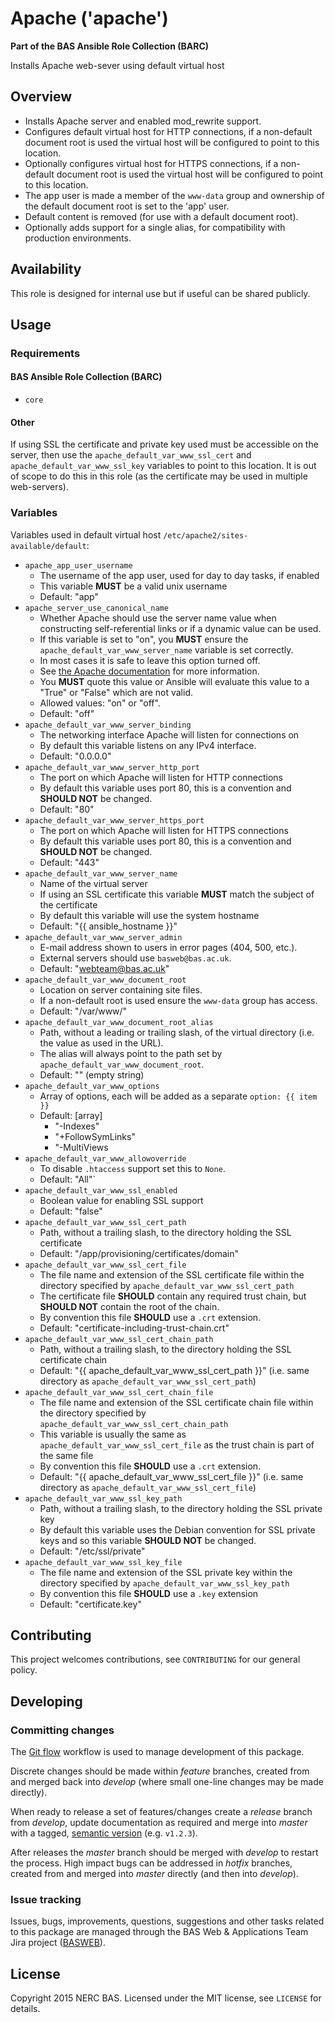 # Apache ('apache')

**Part of the BAS Ansible Role Collection (BARC)**

Installs Apache web-sever using default virtual host

## Overview

* Installs Apache server and enabled mod_rewrite support.
* Configures default virtual host for HTTP connections, if a non-default document root is used the virtual host will be configured to point to this location.
* Optionally configures virtual host for HTTPS connections, if a non-default document root is used the virtual host will be configured to point to this location.
* The app user is made a member of the `www-data` group and ownership of the default document root is set to the 'app' user.
* Default content is removed (for use with a default document root).
* Optionally adds support for a single alias, for compatibility with production environments.

## Availability

This role is designed for internal use but if useful can be shared publicly.

## Usage

### Requirements

#### BAS Ansible Role Collection (BARC)

* `core`

#### Other

If using SSL the certificate and private key used must be accessible on the server, then use the `apache_default_var_www_ssl_cert` and `apache_default_var_www_ssl_key` variables to point to this location. It is out of scope to do this in this role (as the certificate may be used in multiple web-servers).

### Variables

Variables used in default virtual host `/etc/apache2/sites-available/default`:

* `apache_app_user_username`
	* The username of the app user, used for day to day tasks, if enabled
	* This variable **MUST** be a valid unix username
	* Default: "app"
* `apache_server_use_canonical_name`
    * Whether Apache should use the server name value when constructing self-referential links or if a dynamic value can be used.
    * If this variable is set to "on", you **MUST** ensure the `apache_default_var_www_server_name` variable is set correctly. 
    * In most cases it is safe to leave this option turned off.
    * See [the Apache documentation](http://httpd.apache.org/docs/current/mod/core.html#usecanonicalname) for more information.
    * You **MUST** quote this value or Ansible will evaluate this value to a "True" or "False" which are not valid.
    * Allowed values: "on" or "off".
    * Default: "off"
* `apache_default_var_www_server_binding`
    * The networking interface Apache will listen for connections on
    * By default this variable listens on any IPv4 interface.
    * Default: "0.0.0.0"
* `apache_default_var_www_server_http_port`
    * The port on which Apache will listen for HTTP connections
    * By default this variable uses port 80, this is a convention and **SHOULD NOT** be changed.
    * Default: "80"
* `apache_default_var_www_server_https_port`
    * The port on which Apache will listen for HTTPS connections
    * By default this variable uses port 80, this is a convention and **SHOULD NOT** be changed.
    * Default: "443"
* `apache_default_var_www_server_name`
    * Name of the virtual server
    * If using an SSL certificate this variable **MUST** match the subject of the certificate
    * By default this variable will use the system hostname
    * Default: "{{ ansible_hostname }}"
* `apache_default_var_www_server_admin`
	* E-mail address shown to users in error pages (404, 500, etc.).
	* External servers should use `basweb@bas.ac.uk`.
    * Default: "webteam@bas.ac.uk"
* `apache_default_var_www_document_root`
	* Location on server containing site files.
	* If a non-default root is used ensure the `www-data` group has access.
    * Default: "/var/www/"
* `apache_default_var_www_document_root_alias` 
	* Path, without a leading or trailing slash, of the virtual directory (i.e. the value as used in the URL). 
	* The alias will always point to the path set by `apache_default_var_www_document_root`.
	* Default: "" (empty string)
* `apache_default_var_www_options`
    * Array of options, each will be added as a separate `option: {{ item }}`
	* Default: [array]
        * "-Indexes"
        * "+FollowSymLinks"
        * "-MultiViews
* `apache_default_var_www_allowoverride`
	* To disable `.htaccess` support set this to `None`.
	* Default: "All"`
* `apache_default_var_www_ssl_enabled`
    * Boolean value for enabling SSL support
    * Default: "false"
* `apache_default_var_www_ssl_cert_path`
    * Path, without a trailing slash, to the directory holding the SSL certificate
    * Default: "/app/provisioning/certificates/domain"
* `apache_default_var_www_ssl_cert_file`
    * The file name and extension of the SSL certificate file within the directory specified by `apache_default_var_www_ssl_cert_path`
    * The certificate file **SHOULD** contain any required trust chain, but **SHOULD NOT** contain the root of the chain.
    * By convention this file **SHOULD** use a `.crt` extension.
    * Default: "certificate-including-trust-chain.crt"
* `apache_default_var_www_ssl_cert_chain_path`
    * Path, without a trailing slash, to the directory holding the SSL certificate chain
    * Default: "{{ apache_default_var_www_ssl_cert_path }}" (i.e. same directory as `apache_default_var_www_ssl_cert_path`)
* `apache_default_var_www_ssl_cert_chain_file`
    * The file name and extension of the SSL certificate chain file within the directory specified by `apache_default_var_www_ssl_cert_chain_path`
    * This variable is usually the same as `apache_default_var_www_ssl_cert_file` as the trust chain is part of the same file
    * By convention this file **SHOULD** use a `.crt` extension.
    * Default: "{{ apache_default_var_www_ssl_cert_file }}" (i.e. same directory as `apache_default_var_www_ssl_cert_file`)
* `apache_default_var_www_ssl_key_path`
    * Path, without a trailing slash, to the directory holding the SSL private key
    * By default this variable uses the Debian convention for SSL private keys and so this variable **SHOULD NOT** be changed.
    * Default: "/etc/ssl/private"
* `apache_default_var_www_ssl_key_file`
    * The file name and extension of the SSL private key within the directory specified by `apache_default_var_www_ssl_key_path`
    * By convention this file **SHOULD** use a `.key` extension
    * Default: "certificate.key"

## Contributing

This project welcomes contributions, see `CONTRIBUTING` for our general policy.

## Developing

### Committing changes

The [Git flow](https://www.atlassian.com/git/tutorials/comparing-workflows/gitflow-workflow/) workflow is used to manage development of this package.

Discrete changes should be made within *feature* branches, created from and merged back into *develop* (where small one-line changes may be made directly).

When ready to release a set of features/changes create a *release* branch from *develop*, update documentation as required and merge into *master* with a tagged, [semantic version](http://semver.org/) (e.g. `v1.2.3`).

After releases the *master* branch should be merged with *develop* to restart the process. High impact bugs can be addressed in *hotfix* branches, created from and merged into *master* directly (and then into *develop*).

### Issue tracking

Issues, bugs, improvements, questions, suggestions and other tasks related to this package are managed through the BAS Web & Applications Team Jira project ([BASWEB](https://jira.ceh.ac.uk/browse/BASWEB)).

## License

Copyright 2015 NERC BAS. Licensed under the MIT license, see `LICENSE` for details.
